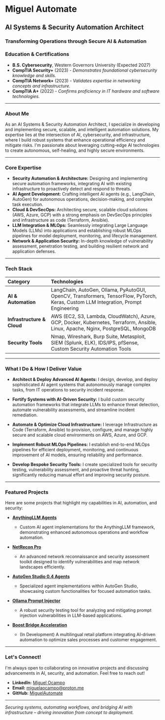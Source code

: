 # Miguel Automate

## AI Systems & Security Automation Architect

### **Transforming Operations through Secure AI & Automation**

### **Education & Certifications**

* **B.S. Cybersecurity**, Western Governors University (Expected 2027)
* **CompTIA Security+** (2023) - *Demonstrates foundational cybersecurity knowledge and skills.*
* **CompTIA Network+** (2023) - *Validates expertise in networking concepts and infrastructure.*
* **CompTIA A+** (2022) - *Confirms proficiency in IT hardware and software technologies.*

---

### **About Me**

As an AI Systems & Security Automation Architect, I specialize in developing and implementing secure, scalable, and intelligent automation solutions. My expertise lies at the intersection of AI, cybersecurity, and infrastructure, where I build robust systems that enhance operational efficiency and mitigate risks. I'm passionate about leveraging cutting-edge AI technologies to create autonomous, self-healing, and highly secure environments.

---

### **Core Expertise**

* **Security Automation & Architecture:** Designing and implementing secure automation frameworks, integrating AI with existing infrastructure to proactively detect and respond to threats.
* **AI Agent Development:** Crafting intelligent AI agents (e.g., LangChain, AutoGen) for autonomous operations, decision-making, and complex task execution.
* **Cloud & DevSecOps:** Architecting secure, scalable cloud solutions (AWS, Azure, GCP) with a strong emphasis on DevSecOps principles and infrastructure as code (Terraform, Ansible).
* **LLM Integration & MLOps:** Seamlessly integrating Large Language Models (LLMs) into applications and establishing robust MLOps pipelines for model deployment, monitoring, and lifecycle management.
* **Network & Application Security:** In-depth knowledge of vulnerability assessment, penetration testing, and building resilient network and application defenses.

---

### **Tech Stack**

| Category                   | Technologies                                                         |
| :------------------------- | :------------------------------------------------------------------- |
| **AI & Automation** | LangChain, AutoGen, Ollama, PyAutoGUI, OpenCV, Transformers, TensorFlow, PyTorch, Keras, Custom LLM Integration, Prompt Engineering |
| **Infrastructure & Cloud** | AWS (EC2, S3, Lambda, CloudWatch), Azure, GCP, Docker, Kubernetes, Terraform, Ansible, Linux, Apache, Nginx, PostgreSQL, MongoDB |
| **Security Tools** | Nmap, Wireshark, Burp Suite, Metasploit, SIEM (Splunk, ELK), IDS/IPS, pfSense, Custom Security Automation Tools |

---

### **What I Do & How I Deliver Value**

* **Architect & Deploy Advanced AI Agents:** I design, develop, and deploy sophisticated AI agent systems that autonomously manage complex tasks, from IT operations to security incident response.


* **Fortify Systems with AI-Driven Security:** I build custom security automation frameworks that integrate LLMs to enhance threat detection, automate vulnerability assessments, and streamline incident remediation.


* **Automate & Optimize Cloud Infrastructure:** I leverage Infrastructure as Code (Terraform, Ansible) to provision, configure, and manage highly secure and scalable cloud environments on AWS, Azure, and GCP.


* **Implement Robust MLOps Pipelines:** I establish end-to-end MLOps pipelines for efficient deployment, monitoring, and continuous improvement of AI models, ensuring reliability and performance.


* **Develop Bespoke Security Tools:** I create specialized tools for security testing, vulnerability assessment, and proactive threat hunting, significantly reducing manual effort and improving security posture.

---

### **Featured Projects**

Here are some projects that highlight my capabilities in AI, automation, and security:

* **[AnythingLLM Agents](https://github.com/MiguelAutomate/AnythingLLM-Agents)** 
    - Custom AI agent implementations for the AnythingLLM framework, demonstrating enhanced autonomous operations and workflow automation.

* **[NetRecon Pro](https://github.com/MiguelAutomate/NetRecon-Pro)** 
    - An advanced network reconnaissance and security assessment toolkit designed to identify vulnerabilities and map network landscapes efficiently.

* **[AutoGen Studio 0.4 Agents](https://github.com/MiguelAutomate/AutoGen-Studio-0.4-Agents)** 
    - Specialized agent implementations within AutoGen Studio, showcasing custom functionalities for focused automation tasks.

* **[Ollama Prompt Injector](https://github.com/MiguelAutomate/Ollama-Prompt-Injector)** 
    - A robust security testing tool for analyzing and mitigating prompt injection vulnerabilities in LLM-based applications.

* **[Boost Bridge Acceleration](https://github.com/MiguelAutomate/Boost-Bridge-Acceleration)** 
    - (In Development) A multilingual retail platform integrating AI-driven automation to optimize sales processes and customer engagement.

---


### **Let's Connect!**

I'm always open to collaborating on innovative projects and discussing advancements in AI, security, and automation. Feel free to reach out!

* **LinkedIn:** [Miguel Ocampo](https://www.linkedin.com/in/miguel-0campo/)
* **Email:** [miguelaocampo@proton.me](mailto:miguelaocampo@proton.me)
* **GitHub:** [MiguelAutomate](https://github.com/MiguelAutomate)

---
*Securing systems, automating workflows, and bridging AI with infrastructure – driving innovation from concept to deployment.*
